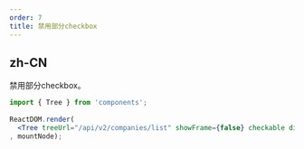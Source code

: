 ```yaml
---
order: 7
title: 禁用部分checkbox
---
```


## zh-CN

禁用部分checkbox。

```jsx
import { Tree } from 'components';
    
ReactDOM.render(
  <Tree treeUrl="/api/v2/companies/list" showFrame={false} checkable disableCheckboxValues={[3, 4]}/>
, mountNode);
```